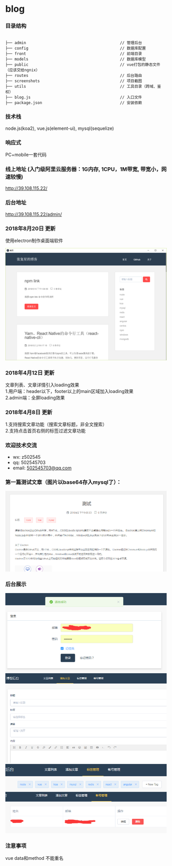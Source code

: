 # blog  

### 目录结构  
```

├── admin                                         // 管理后台
├── config                                        // 数据库配置
├── front                                         // 前端目录
├── models                                        // 数据库模型
├── public                                        // vue打包的静态文件（应该交给ngnix）
├── routes                                        // 后台路由
├── screenshots                                   // 项目截图
├── utils                                         // 工具目录（跨域、鉴权）
├── blog.js                                       // 入口文件
├── package.json                                  // 安装依赖

```


### 技术栈 
node.js(koa2), vue.js(element-ui), mysql(sequelize)  

### 响应式
PC+mobile一套代码

### 线上地址 (入门级阿里云服务器：1G内存, 1CPU，1M带宽, 带宽小，网速较慢)
http://39.108.115.22/

### 后台地址
http://39.108.115.22/admin/

### 2018年8月20日 更新
使用electron制作桌面端软件  
  
![文章详情](https://github.com/fuxingZhang/blog/blob/master/screenshots/electron.png)  


### 2018年4月12日 更新
文章列表、文章详情引入loading效果  
1.用户端：header以下，footer以上的main区域加入loading效果  
2.admin端：全屏loading效果  

### 2018年4月8日 更新
1.支持搜索文章功能（搜索文章标题，非全文搜索）  
2.支持点击首页右侧的标签过滤文章功能

### 欢迎技术交流
* wx: z502545
* qq: 502545703
* email: 502545703@qq.com

### 第一篇测试文章（图片以base64存入mysql了）：
![文章详情](https://github.com/fuxingZhang/blog/blob/master/screenshots/%E6%96%87%E7%AB%A0%E8%AF%A6%E6%83%85.jpg)

### 后台展示

![后台登陆](https://github.com/fuxingZhang/blog/blob/master/screenshots/%E5%90%8E%E5%8F%B0%E7%99%BB%E9%99%86.jpg)
![添加文章](https://github.com/fuxingZhang/blog/blob/master/screenshots/%E6%B7%BB%E5%8A%A0%E6%96%87%E7%AB%A0.jpg)
![标签管理](https://github.com/fuxingZhang/blog/blob/master/screenshots/%E6%A0%87%E7%AD%BE%E7%AE%A1%E7%90%86.jpg)
![账号管理](https://github.com/fuxingZhang/blog/blob/master/screenshots/%E8%B4%A6%E5%8F%B7%E7%AE%A1%E7%90%86.jpg)

### 注意事项
vue data和method 不能重名

